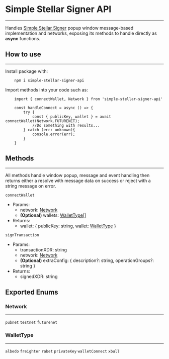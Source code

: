 # Simple Stellar Signer API
---
Handles [Simple Stellar Signer](https://github.com/ScaleMote/simple-stellar-signer) popup window message-based implementation and networks, exposing its methods to handle directly as **async** functions.

## How to use
---
Install package with:

        npm i simple-stellar-signer-api
        
Import methods into your code such as:

        import { connectWallet, Network } from 'simple-stellar-signer-api'
        
        const handleConnect = async () => {
            try {
                const { publicKey, wallet } = await connectWallet(Network.FUTURENET);
                //Do something with results...
            } catch (err: unknown){
                console.error(err);
            }
        }

## Methods
---
All methods handle window popup, message and event handling then returns either a resolve with message data on success or reject with a string message on error.

`connectWallet`
- Params: 
    - network: [Network](#network)
    - **(Optional)** wallets: [WalletType[]](#wallettype)
- Returns:
   - wallet: { publicKey: string, wallet: [WalletType](#wallettype) }

`signTransaction`
- Params:
    - transactionXDR: string
    - network: [Network](#network)
    - **(Optional)** extraConfig: { description?: string, operationGroups?: string } 
- Returns:
    - signedXDR: string
    
## Exported Enums
### Network
---
`pubnet`
`testnet`
`futurenet`

### WalletType
---
`albedo`
`freighter`
`rabet`
`privateKey`
`walletConnect`
`xbull`

